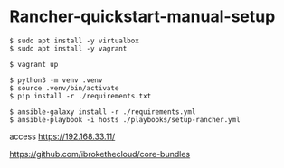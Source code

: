 # Rancher-quickstart-manual-setup

```console
$ sudo apt install -y virtualbox
$ sudo apt install -y vagrant
```

```console
$ vagrant up

$ python3 -m venv .venv
$ source .venv/bin/activate
$ pip install -r ./requirements.txt

$ ansible-galaxy install -r ./requirements.yml
$ ansible-playbook -i hosts ./playbooks/setup-rancher.yml
```

access https://192.168.33.11/

https://github.com/ibrokethecloud/core-bundles